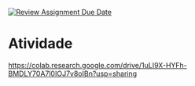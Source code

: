 [![Review Assignment Due Date](https://classroom.github.com/assets/deadline-readme-button-22041afd0340ce965d47ae6ef1cefeee28c7c493a6346c4f15d667ab976d596c.svg)](https://classroom.github.com/a/DoHXV5H-)

# Atividade
https://colab.research.google.com/drive/1uLI9X-HYFh-BMDLY70A7l0IOJ7v8oIBn?usp=sharing